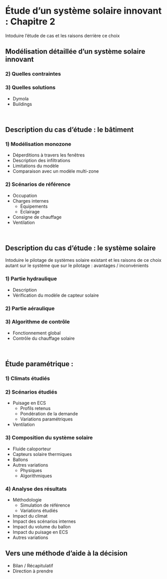 # Étude d’un système solaire innovant : Chapitre 2

Intoduire l’étude de cas et les raisons derrière ce choix

## Modélisation détaillée d’un système solaire innovant
### 2) Quelles contraintes
### 3) Quelles solutions

  - Dymola
  - Buildings


<br/>

## Description du cas d’étude : le bâtiment
### 1) Modélisation monozone

  - Déperditions à travers les fenêtres
  - Description des infiltrations
  - Limitations du modèle
  - Comparaison avec un modèle multi-zone

### 2) Scénarios de référence

  - Occupation
  - Charges internes
    - Équipements
    - Eclairage
  - Consigne de chauffage
  - Ventilation


<br/>

## Description du cas d’étude : le système solaire

Intoduire le pilotage de systèmes solaire existant et les raisons de ce choix
autant sur le système que sur le pilotage : avantages / inconvénients

### 1) Partie hydraulique

  - Description
  - Vérification du modèle de capteur solaire

### 2) Partie aéraulique
### 3) Algorithme de contrôle

  - Fonctionnement global
  - Contrôle du chauffage solaire


<br/>

## Étude paramétrique :
### 1) Climats étudiés
### 2) Scénarios étudiés

  - Puisage en ECS
    - Profils retenus
    - Pondération de la demande
    - Variations paramétriques
  - Ventilation


### 3) Composition du système solaire

  - Fluide caloporteur
  - Capteurs solaire thermiques
  - Ballons
  - Autres variations
    - Physiques
    - Algorithmiques


### 4) Analyse des résultats

  - Méthodologie
    - Simulation de référence
    - Variations étudiés
  - Impact du climat
  - Impact des scénarios internes
  - Impact du volume du ballon
  - Impact du puisage en ECS
  - Autres variations

## Vers une méthode d’aide à la décision

  - Bilan / Récapitulatif
  - Direction à prendre
